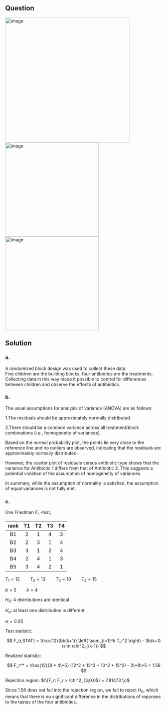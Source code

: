 ## Question

<img width="400" alt="image" src="https://github.com/user-attachments/assets/b3e7ac73-e23a-4cb4-a05e-e303100d7423" />
<img width="300" alt="image" src="https://github.com/user-attachments/assets/da3b2808-123c-4785-83a0-ff581f0fbdd1" />
<img width="300" alt="image" src="https://github.com/user-attachments/assets/f08ca726-8ab4-4992-b983-b58dc5a0c1d0" />

## Solution

### a.

A randomized block design was used to collect these data.  
Five children are the building blocks, four antibiotics are the treatments.  
Collecting data in this way made it possible to control for differences between children and observe the effects of antibiotics.

### b.

The usual assumptions for analysis of variance (ANOVA) are as follows:

1.The residuals should be approximately normally distributed.

2.There should be a common variance across all treatment/block combinations (i.e., homogeneity of variances).

Based on the normal probability plot, the points lie very close to the reference line and no outliers are observed, indicating that the residuals are approximately normally distributed.

However, the scatter plot of residuals versus antibiotic type shows that the variance for Antibiotic 1 differs from that of Antibiotic 2. This suggests a potential violation of the assumption of homogeneity of variances.

In summary, while the assumption of normality is satisfied, the assumption of equal variances is not fully met.

### c.

Use Friedman $F_r$ -test,

|rank| T1| T2| T3| T4|
|:--:|:-:|:-:|:-:|:-:|
| B1 | 2 | 1 | 4 | 3 |
| B2 | 2 | 3 | 1 | 4 |
| B3 | 3 | 1 | 2 | 4 |
| B4 | 2 | 4 | 1 | 3 |
| B5 | 3 | 4 | 2 | 1 |

$T_1 = 12 \quad \quad T_2 = 13 \quad \quad T_3 = 10 \quad \quad T_4 = 15$  

$b = 5 \quad \quad k=4$
  
$H_0$: 4 distributions are identical 

$H_a$: at least one distribution is different

$\alpha = 0.05$

Test statistic:

$$
F_{r,STAT} = \frac{12}{bk(k+1)} \left( \sum_{i=1}^k T_i^2 \right) - 3b(k+1) \sim \chi^2_{(k-1)}
$$

Realized statistic:

$$
F_r^* = \frac{12}{8 * 4\*5} (12^2 + 13^2 + 10^2 + 15^2) - 3\*8\*5 = 1.56
$$

Rejection region: $\\{F_r: F_r > \chi^2_{3;0.05} = 7.81473 \\}$

Since $1.56$ does not fall into the rejection region, we fail to reject $H_0$, which means that there is no significant difference in the distributions of reponses to the tastes of the four antibiotics.

